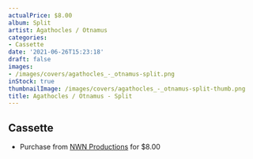 ```yaml
---
actualPrice: $8.00
album: Split
artist: Agathocles / Otnamus
categories:
- Cassette
date: '2021-06-26T15:23:18'
draft: false
images:
- /images/covers/agathocles_-_otnamus-split.png
inStock: true
thumbnailImage: /images/covers/agathocles_-_otnamus-split-thumb.png
title: Agathocles / Otnamus - Split
---
```


## Cassette
* Purchase from [NWN Productions](http://shop.nwnprod.com/index.php?route=product/product&path=73&product_id=9007&sort=pd.name&order=ASC) for $8.00
